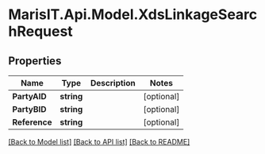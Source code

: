 
# MarisIT.Api.Model.XdsLinkageSearchRequest

## Properties

Name | Type | Description | Notes
------------ | ------------- | ------------- | -------------
**PartyAID** | **string** |  | [optional] 
**PartyBID** | **string** |  | [optional] 
**Reference** | **string** |  | [optional] 

[[Back to Model list]](../README.md#documentation-for-models)
[[Back to API list]](../README.md#documentation-for-api-endpoints)
[[Back to README]](../README.md)


